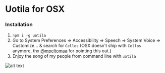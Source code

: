 # Uotila for OSX

### Installation
1. `npm i -g uotila`
2. Go to System Preferences => Accessibility => Speech => System Voice => Customize... & search for `Cellos` (OSX doesn't ship with `Cellos` anymore, thx [@mpeltomaa](https://github.com/mpeltomaa) for pointing this out.)
3. Enjoy the song of my people from command line with `uotila`

![alt text](http://upload.wikimedia.org/wikipedia/commons/7/74/Rauman_mlk.vaakuna.svg "Uotila <3")
